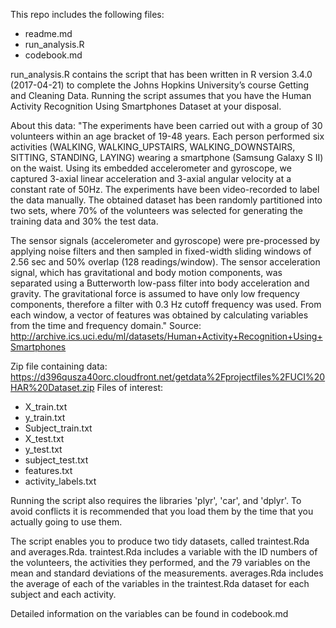 This repo includes the following files:
-	readme.md 
-	run_analysis.R
-	codebook.md

run_analysis.R contains the script that has been written in R version 3.4.0 (2017-04-21) to complete the Johns Hopkins University’s 
course Getting and Cleaning Data. Running the script assumes that you have the Human Activity Recognition Using Smartphones Dataset at your disposal.

About this data:
"The experiments have been carried out with a group of 30 volunteers within an age bracket of 19-48 years. Each person performed six activities (WALKING, WALKING_UPSTAIRS, WALKING_DOWNSTAIRS, SITTING, STANDING, LAYING) wearing a smartphone (Samsung Galaxy S II) on the waist. Using its embedded accelerometer and gyroscope, we captured 3-axial linear acceleration and 3-axial angular velocity at a constant rate of 50Hz. The experiments have been video-recorded to label the data manually. The obtained dataset has been randomly partitioned into two sets, where 70% of the volunteers was selected for generating the training data and 30% the test data. 

The sensor signals (accelerometer and gyroscope) were pre-processed by applying noise filters and then sampled in fixed-width sliding windows of 2.56 sec and 50% overlap (128 readings/window). The sensor acceleration signal, which has gravitational and body motion components, was separated using a Butterworth low-pass filter into body acceleration and gravity. The gravitational force is assumed to have only low frequency components, therefore a filter with 0.3 Hz cutoff frequency was used. From each window, a vector of features was obtained by calculating variables from the time and frequency domain." Source: http://archive.ics.uci.edu/ml/datasets/Human+Activity+Recognition+Using+Smartphones

Zip file containing data: https://d396qusza40orc.cloudfront.net/getdata%2Fprojectfiles%2FUCI%20HAR%20Dataset.zip
Files of interest:
- X_train.txt
-	y_train.txt
-	Subject_train.txt
-	X_test.txt
-	y_test.txt
-	subject_test.txt
-	features.txt
-	activity_labels.txt

Running the script also requires the libraries 'plyr', 'car', and 'dplyr'. To avoid conflicts it is recommended that you load them by the time that you actually going to use them.

The script enables you to produce two tidy datasets, called traintest.Rda and averages.Rda. traintest.Rda includes a variable with the ID numbers of the volunteers, the activities they performed, and the 79 variables on the mean and standard deviations of the measurements. averages.Rda includes the average of each of the variables in the traintest.Rda dataset for each subject and each activity.

Detailed information on the variables can be found in codebook.md
